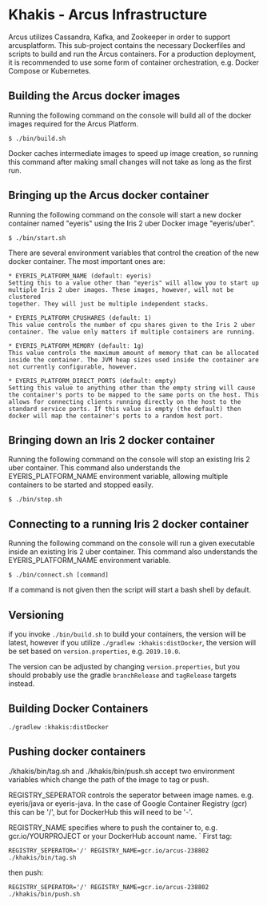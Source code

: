 # Khakis - Arcus Infrastructure

Arcus utilizes Cassandra, Kafka, and Zookeeper in order to support arcusplatform. This sub-project contains the necessary Dockerfiles and scripts to build and run the Arcus containers.
For a production deployment, it is recommended to use some form of container orchestration, e.g. Docker Compose or Kubernetes.
## Building the Arcus docker images

Running the following command on the console will build all of the docker
images required for the Arcus Platform.

```
$ ./bin/build.sh
```

Docker caches intermediate images to speed up image creation, so running this
command after making small changes will not take as long as the first run.

## Bringing up the Arcus docker container

Running the following command on the console will start a new docker container
named "eyeris" using the Iris 2 uber Docker image "eyeris/uber".

```
$ ./bin/start.sh
```

There are several environment variables that control the creation of the new
docker container. The most important ones are:

    * EYERIS_PLATFORM_NAME (default: eyeris)
    Setting this to a value other than "eyeris" will allow you to start up
    multiple Iris 2 uber images. These images, however, will not be clustered
    together. They will just be multiple independent stacks.

    * EYERIS_PLATFORM_CPUSHARES (default: 1)
    This value controls the number of cpu shares given to the Iris 2 uber
    container. The value only matters if multiple containers are running.

    * EYERIS_PLATFORM_MEMORY (default: 1g)
    This value controls the maximum amount of memory that can be allocated
    inside the container. The JVM heap sizes used inside the container are
    not currently configurable, however.

    * EYERIS_PLATFORM_DIRECT_PORTS (default: empty)
    Setting this value to anything other than the empty string will cause
    the container's ports to be mapped to the same ports on the host. This
    allows for connecting clients running directly on the host to the
    standard service ports. If this value is empty (the default) then
    docker will map the container's ports to a random host port.

## Bringing down an Iris 2 docker container

Running the following command on the console will stop an existing Iris 2 uber
container. This command also understands the EYERIS\_PLATFORM\_NAME environment
variable, allowing multiple containers to be started and stopped easily.

```
$ ./bin/stop.sh
```

## Connecting to a running Iris 2 docker container

Running the following command on the console will run a given executable inside
an existing Iris 2 uber container. This command also understands the
EYERIS\_PLATFORM\_NAME environment variable.

```
$ ./bin/connect.sh [command]
```

If a command is not given then the script will start a bash shell by default.


## Versioning

if you invoke `./bin/build.sh` to build your containers, the version will be latest, however if you utilize `./gradlew :khakis:distDocker`, the version will be set based on `version.properties`, e.g. `2019.10.0`.

The version can be adjusted by changing `version.properties`, but you should probably use the gradle `branchRelease` and `tagRelease` targets instead. 

## Building Docker Containers

```
./gradlew :khakis:distDocker
```

## Pushing docker containers

./khakis/bin/tag.sh and ./khakis/bin/push.sh accept two environment variables which change the path of the image to tag or push.

REGISTRY_SEPERATOR controls the seperator between image names. e.g. eyeris/java or eyeris-java. In the case of Google Container Registry (gcr) this can be '/', but for DockerHub this will need to be '-'.

REGISTRY_NAME specifies where to push the container to, e.g. gcr.io/YOURPROJECT or your DockerHub account name.
`
First tag:
```
REGISTRY_SEPERATOR='/' REGISTRY_NAME=gcr.io/arcus-238802 ./khakis/bin/tag.sh
```
then push:
```
REGISTRY_SEPERATOR='/' REGISTRY_NAME=gcr.io/arcus-238802 ./khakis/bin/push.sh
```
